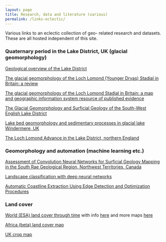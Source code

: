 ```yaml
---
layout: page
title: Research, data and literature (various)
permalink: /links-eclectic/
---
```


Various links to an eclectic collection of geo- related research and datasets. These are all hosted independent of this site.

### Quaternary period in the Lake District, UK (glacial geomorphology)

[Geological overview of the Lake District](http://www.lakedistrict.gov.uk/learning/geology)

[The glacial geomorphology of the Loch Lomond (Younger Dryas) Stadial in Britain: a review](https://onlinelibrary.wiley.com/doi/epdf/10.1002/jqs.3010)

[The glacial geomorphology of the Loch Lomond Stadial in Britain: a map and geographic information system resource of published evidence](https://www.tandfonline.com/doi/full/10.1080/17445647.2016.1145149?scroll=top&needAccess=true)<!--%http://dro.dur.ac.uk/17936/3/17936P.pdf)-->

[The Glacial Geomorphology and Surficial Geology of the South-West English Lake District](https://www.tandfonline.com/doi/abs/10.4113/jom.2011.1187)

[Lake bed geomorphology and sedimentary processes in glacial lake Windermere, UK](https://www.tandfonline.com/doi/full/10.1080/17445647.2013.780986)

[The Loch Lomond Advance in the Lake District, northern England](https://www.cambridge.org/core/journals/earth-and-environmental-science-transactions-of-royal-society-of-edinburgh/article/loch-lomond-advance-in-the-lake-district-northern-england/349EAAA9B5949AAB922A2DD0BA7D0293)

### Geomorphology and automation (machine learning etc.)

[Assessment of Convolution Neural Networks for Surficial Geology Mapping in the South Rae Geological Region, Northwest Territories, Canada](https://www.mdpi.com/2072-4292/10/2/307)

[Landscape classification with deep neural networks](https://eartharxiv.org/5mx3c/)

[Automatic Coastline Extraction Using Edge Detection and Optimization Procedures](https://www.mdpi.com/2076-3263/8/11/407)

### Land cover

[World (ESA) land cover through time](https://landgis.opengeohub.org/#/?base=Stamen%20(OpenStreetMap)&center=52.9153,-1.1349&zoom=12&opacity=80&layer=lcv_land.cover_esacci.lc.l4_c&time=2015) with info [here](https://www.esa-landcover-cci.org/?q=node/193) and more maps [here](http://maps.elie.ucl.ac.be/CCI/viewer/)

[Africa (beta) land cover map](http://2016africalandcover20m.esrin.esa.int/)

[UK crop map](https://data.gov.uk/dataset/21c91d36-1770-475e-99ce-5c54ea4b3eae/crop-map-of-england-crome-2016-midlands)



